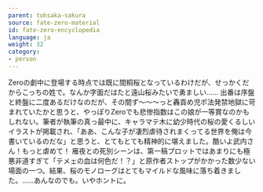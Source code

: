 ```yaml
---
parent: tohsaka-sakura
source: fate-zero-material
id: fate-zero-encyclopedia
language: ja
weight: 32
category:
- person
---
```


Zeroの劇中に登場する時点では既に間桐桜となっているわけだが、せっかくだからこっちの姓で。なんか字面だはたと遠山桜みたいで勇ましい……
出番は序盤と終盤に二度あるだけなのだが、その間ず～～～っと轟貢め児ポ法発禁地獄に苛まれていたかと思うと、やっぽりZeroでも悲惨指数はこの娘が一等賞なのかもしれない。筆者が執筆の真っ最中に、キャラマテ木に幼少時代の桜の愛くるしいイラストが掲載され、「ああ、こんな子が凄烈虐待されまくってる世界を俺は今書いているのだな」と思うと、とてもとても精神的に堪えました。酷いよ武内さん！もっと虐めて！
雁夜との死別シーンは、第一稿プロットではあまりにも極悪非道すぎて「テメェの血は何色だ！？」と原作者ストップがかかった数少ない場面の一つ。結果、桜のモノローグはとてもマイルドな風味に落ち着きました。……あんなのでも。いやホントに。
